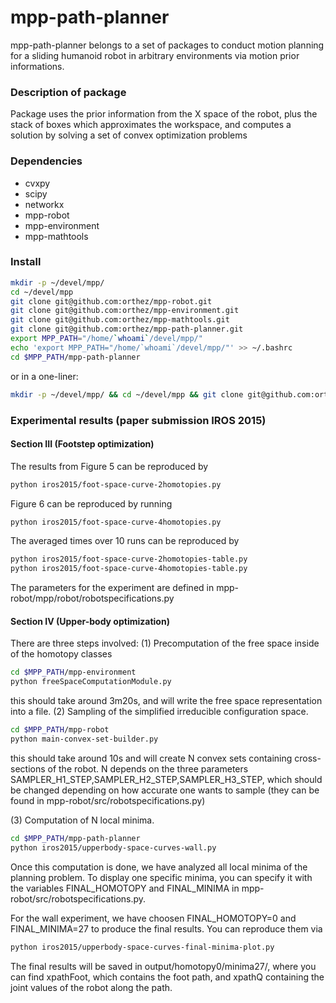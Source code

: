 mpp-path-planner
=======
mpp-path-planner belongs to a set of packages to conduct motion planning for a sliding humanoid robot in arbitrary environments via motion prior informations.
### Description of package
Package uses the prior information from the X space of the robot, plus the stack
of boxes which approximates the workspace, and computes a solution by solving a
set of convex optimization problems
### Dependencies
 * cvxpy
 * scipy
 * networkx
 * mpp-robot
 * mpp-environment
 * mpp-mathtools

### Install
```bash
mkdir -p ~/devel/mpp/
cd ~/devel/mpp
git clone git@github.com:orthez/mpp-robot.git
git clone git@github.com:orthez/mpp-environment.git
git clone git@github.com:orthez/mpp-mathtools.git
git clone git@github.com:orthez/mpp-path-planner.git
export MPP_PATH="/home/`whoami`/devel/mpp/"
echo 'export MPP_PATH="/home/`whoami`/devel/mpp/"' >> ~/.bashrc
cd $MPP_PATH/mpp-path-planner
```
or in a one-liner:
```bash
mkdir -p ~/devel/mpp/ && cd ~/devel/mpp && git clone git@github.com:orthez/mpp-robot.git && git clone git@github.com:orthez/mpp-environment.git && git clone git@github.com:orthez/mpp-mathtools.git && git clone git@github.com:orthez/mpp-path-planner.git && export MPP_PATH="/home/`whoami`/devel/mpp/" && echo 'export MPP_PATH="/home/`whoami`/devel/mpp/"' >> ~/.bashrc && cd $MPP_PATH/mpp-path-planner
```
### Experimental results (paper submission IROS 2015)
#### Section III (Footstep optimization)

The results from Figure 5 can be reproduced by
```bash
python iros2015/foot-space-curve-2homotopies.py
```
Figure 6 can be reproduced by running
```bash
python iros2015/foot-space-curve-4homotopies.py
```
The averaged times over 10 runs can be reproduced by 
```bash
python iros2015/foot-space-curve-2homotopies-table.py
python iros2015/foot-space-curve-4homotopies-table.py
```
The parameters for the experiment are defined in mpp-robot/mpp/robot/robotspecifications.py

#### Section IV (Upper-body optimization)

There are three steps involved:
(1) Precomputation of the free space inside of the homotopy classes
```bash
cd $MPP_PATH/mpp-environment
python freeSpaceComputationModule.py
```
this should take around 3m20s, and will write the free space representation into a file.
(2) Sampling of the simplified irreducible configuration space.
```bash
cd $MPP_PATH/mpp-robot
python main-convex-set-builder.py
```
this should take around 10s and will create N convex sets containing cross-sections of the robot. N depends on the three parameters SAMPLER_H1_STEP,SAMPLER_H2_STEP,SAMPLER_H3_STEP, which should be changed depending on how accurate one wants to sample (they can be found in mpp-robot/src/robotspecifications.py)

(3) Computation of N local minima. 
```bash
cd $MPP_PATH/mpp-path-planner
python iros2015/upperbody-space-curves-wall.py
```
Once this computation is done, we have analyzed all local minima of the planning problem. To display one specific minima, you can specify it with the variables FINAL_HOMOTOPY and FINAL_MINIMA in mpp-robot/src/robotspecifications.py.

For the wall experiment, we have choosen FINAL_HOMOTOPY=0 and FINAL_MINIMA=27 to produce the final results. You can reproduce them via
```bash
python iros2015/upperbody-space-curves-final-minima-plot.py
```
The final results will be saved in output/homotopy0/minima27/, where you can find xpathFoot, which contains the foot path, and xpathQ containing the joint values of the robot along the path. 
